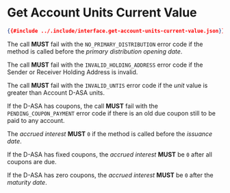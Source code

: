# Get Account Units Current Value

```json
{{#include ../.include/interface.get-account-units-current-value.json}}
```

The call **MUST** fail with the `NO_PRIMARY_DISTRIBUTION` error code if the method
is called before the *primary distribution opening date*.

The call **MUST** fail with the `INVALID_HOLDING_ADDRESS` error code if the Sender
or Receiver Holding Address is invalid.

The call **MUST** fail with the `INVALID_UNTIS` error code if the *unit* value is
greater than Account D-ASA units.

If the D-ASA has coupons, the call **MUST** fail with the `PENDING_COUPON_PAYMENT`
error code if there is an old due coupon still to be paid to any account.

The *accrued interest* **MUST** `0` if the method is called before the *issuance
date*.

If the D-ASA has fixed coupons, the *accrued interest* **MUST** be `0` after all
coupons are due.

If the D-ASA has zero coupons, the *accrued interest* **MUST** be `0` after the
*maturity date*.
